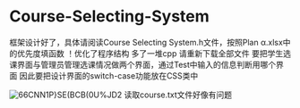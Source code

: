 # Course-Selecting-System
框架设计好了，具体请阅读Course Selecting System.h文件，按照Plan α.xlsx中的优先度填函数
！优化了程序结构 多了一堆cpp 请重新下载全部文件
要把学生选课界面与管理员管理选课情况做两个界面，通过Test中输入的信息判断用哪个界面  因此要把设计界面的switch-case功能放在CSS类中 

![_66CNN1P}SE_(BCB(0U%JD2](https://user-images.githubusercontent.com/95893703/148399036-d38b479f-2ee7-47f5-ad8c-4afec7cc7eaf.png)
读取course.txt文件好像有问题
